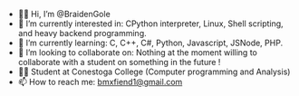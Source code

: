 - 👨‍💻 Hi, I’m @BraidenGole
- 👀 I’m currently interested in: CPython interpreter, Linux, Shell scripting, and heavy backend programming.
- 🌱 I’m currently learning: C, C++, C#, Python, Javascript, JSNode, PHP.
- 🙂 I’m looking to collaborate on: Nothing at the moment willing to collaborate with a student on something in the future !
- 👨‍🏫 Student at Conestoga College (Computer programming and Analysis) 
- 📫 How to reach me: bmxfiend1@gmail.com

